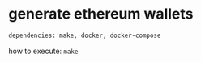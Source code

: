 # generate ethereum wallets
````BASH
dependencies: make, docker, docker-compose
````
how to execute: `make`